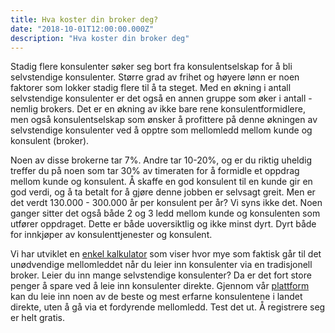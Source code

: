 ```yaml
---
title: Hva koster din broker deg?
date: "2018-10-01T12:00:00.000Z"
description: "Hva koster din broker deg"
---
```


Stadig flere konsulenter søker seg bort fra konsulentselskap for å bli selvstendige konsulenter. Større grad av frihet og høyere lønn er noen faktorer som lokker stadig flere til å ta steget. Med en økning i antall selvstendige konsulenter er det også en annen gruppe som øker i antall - nemlig brokers.  Det er en økning av ikke bare rene konsulentformidlere, men også konsulentselskap som ønsker å profittere på denne økningen av selvstendige konsulenter ved å opptre som mellomledd mellom kunde og konsulent (broker).

Noen av disse brokerne tar 7%. Andre tar 10-20%, og er du riktig uheldig treffer du på noen som tar 30% av timeraten for å formidle et oppdrag mellom kunde og konsulent. Å skaffe en god konsulent til en kunde gir en god verdi, og å ta betalt for å gjøre denne jobben er selvsagt greit. Men er det verdt 130.000 - 300.000 år per konsulent per år? Vi syns ikke det. Noen ganger sitter det også både 2 og 3 ledd mellom kunde og konsulenten som utfører oppdraget. Dette er både uoversiktlig og ikke minst dyrt. Dyrt både for innkjøper av konsulenttjenester og konsulent. 

Vi har utviklet en [enkel kalkulator](https://www.brainbase.no/mellomledd-kalkulator) som viser hvor mye som faktisk går til det unødvendige mellomleddet når du leier inn konsulenter via en tradisjonell broker. Leier du inn mange selvstendige konsulenter? Da er det fort store penger å spare ved å leie inn konsulenter direkte. Gjennom vår [plattform](https://www.brainbase.no) kan du leie inn noen av de beste og mest erfarne konsulentene i landet direkte, uten å gå via et fordyrende mellomledd. Test det ut. Å registrere seg er helt gratis. 
